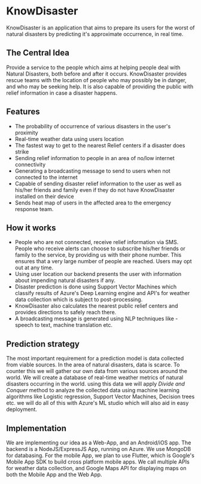 # KnowDisaster

KnowDisaster is an application that aims to prepare its users for the worst of natural disasters by predicting it's approximate occurrence, in real time. 

## The Central Idea
Provide a service to the people which aims at helping people deal with Natural Disasters, both before and after it occurs. KnowDisaster provides rescue teams with the location of people who may possibly be in danger, and who may be seeking help. It is also capable of providing the public with relief information in case a disaster happens.    

## Features
- The probability of occurrence of various disasters in the user's proximity
- Real-time weather data using users location 
- The fastest way to get to the nearest Relief centers if a disaster does strike 
- Sending relief information to people in an area of no/low internet connectivity 
- Generating a broadcasting message to send to users when not connected to the internet
- Capable of sending disaster relief information to the user as well as his/her friends and family even if they do not have KnowDisaster installed on their device
- Sends heat map of users in the affected area to the emergency response team. 

## How it works
- People who are not connected, receive relief information via SMS. People who receive alerts can choose to subscribe his/her friends or family to the service, by providing us with their phone number. This ensures that a very large number of people are reached. Users may opt out at any time.
- Using user location our backend presents the user with information about impending natural disasters if any.
- Disaster prediction is done using Support Vector Machines which classify results of Azure's Deep Learning engine and API's for weather data collection which is subject to post-processing.
- KnowDisaster also calculates the nearest public relief centers and provides directions to safely reach there.
- A broadcasting message is generated using NLP techniques like - speech to text, machine translation etc.

## Prediction strategy
The most important requirement for a prediction model is data collected from viable sources. In the area of natural disasters, data is scarce. To counter this we will gather our own data from various sources around the world. We will create a database of real-time weather metrics of natural disasters occurring in the world.
using this data we will apply *Divide and Conquer* method to analyze the collected data using machine learning algorithms like Logistic regression, Support Vector Machines, Decision trees etc. we will do all of this with Azure's ML studio which will also aid in easy deployment.

## Implementation
We are implementing our idea as a Web-App, and an Android/iOS app. The backend is a NodeJS/ExpressJS App, running on Azure. We use MongoDB for databasing. For the mobile App, we plan to use Flutter, which is Google's Mobile App SDK to build cross platform mobile apps. 
We call multiple APIs for weather data collection, and Google Maps API for displaying maps on both the Mobile App and the Web App. 
